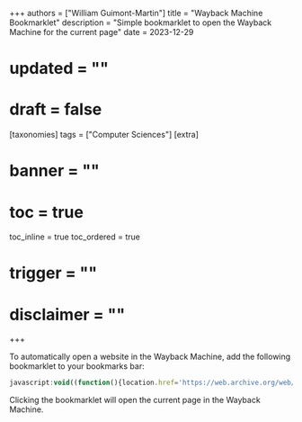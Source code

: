 +++
authors = ["William Guimont-Martin"]
title = "Wayback Machine Bookmarklet"
description = "Simple bookmarklet to open the Wayback Machine for the current page"
date = 2023-12-29
# updated = ""
# draft = false
[taxonomies]
tags = ["Computer Sciences"]
[extra]
# banner = ""
# toc = true
toc_inline = true
toc_ordered = true
# trigger = ""
# disclaimer = ""
+++

To automatically open a website in the Wayback Machine, add the following bookmarklet to your bookmarks bar:

```javascript
javascript:void((function(){location.href='https://web.archive.org/web/*/'+location.href;})());
```

Clicking the bookmarklet will open the current page in the Wayback Machine.
